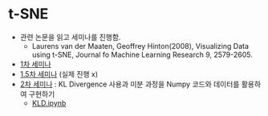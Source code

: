 # t-SNE
- 관련 논문을 읽고 세미나를 진행함.
  - Laurens van der Maaten, Geoffrey Hinton(2008), Visualizing Data using t-SNE, Journal fo Machine Learning Research 9, 2579-2605.
- [1차 세미나](https://docs.google.com/presentation/d/1uYayc-tjExqEWDH3RuDfwvJ40Tdk_IwfzDknZICEhO4/edit?usp=sharing) 
- [1.5차 세미나](https://docs.google.com/presentation/d/1jdKz68pnB-lYpty9W_riryhoVLALWNScW-9nBQMp_7w/edit?usp=sharing) (실제 진행 x)
- [2차 세미나]() : KL Divergence 사용과 미분 과정을 Numpy 코드와 데이터를 활용하여 구현하기
  - [KLD.ipynb](./KLD.ipynb)
